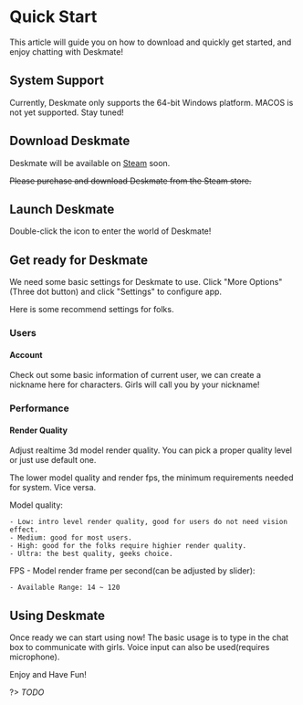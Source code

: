 # Quick Start

This article will guide you on how to download and quickly get started, and enjoy chatting with Deskmate!

## System Support

Currently, Deskmate only supports the 64-bit Windows platform. MACOS is not yet supported. Stay tuned!

## Download Deskmate

Deskmate will be available on [Steam](https://store.steampowered.com/app/2377010/) soon.

~~Please purchase and download Deskmate from the Steam store.~~

## Launch Deskmate

Double-click the icon to enter the world of Deskmate!

## Get ready for Deskmate

We need some basic settings for Deskmate to use. Click "More Options"(Three dot button) and click "Settings" to configure app.

Here is some recommend settings for folks.

### Users

#### Account

Check out some basic information of current user, we can create a nickname here for characters. Girls will call you by your nickname!

### Performance

#### Render Quality

Adjust realtime 3d model render quality. You can pick a proper quality level or just use default one.

The lower model quality and render fps, the minimum requirements needed for system. Vice versa.

Model quality:

    - Low: intro level render quality, good for users do not need vision effect.
    - Medium: good for most users.
    - High: good for the folks require highier render quality.
    - Ultra: the best quality, geeks choice.

FPS - Model render frame per second(can be adjusted by slider):

    - Available Range: 14 ~ 120

## Using Deskmate

Once ready we can start using now! The basic usage is to type in the chat box to communicate with girls. Voice input can also be used(requires microphone).

Enjoy and Have Fun!

?> _TODO_
